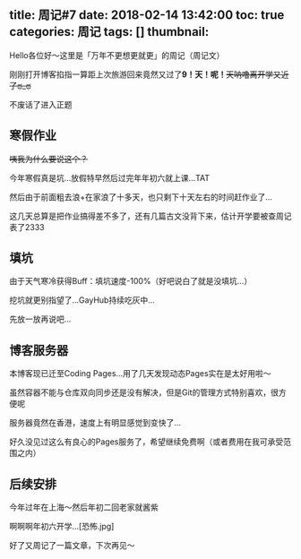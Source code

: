 title: 周记#7
date: 2018-02-14 13:42:00
toc: true
categories: 周记
tags: []
thumbnail: 
---
Hello各位好～这里是「万年不更想更就更」的周记（周记文）

刚刚打开博客掐指一算距上次旅游回来竟然又过了**9！天！呢！**~~天呐噜离开学又近了ಥ_ಥ~~

不废话了进入正题

## 寒假作业 ##

~~咦我为什么要说这个？~~

今年寒假真是坑...放假特早然后过完年年初六就上课...TAT

然后由于前面粗去浪+在家浪了十多天，也只剩下十天左右的时间赶作业了...

这几天总算是把作业搞得差不多了，还有几篇古文没背下来，估计开学要被查周记表了2333

## 填坑 ##

由于天气寒冷获得Buff：填坑速度-100%（好吧说白了就是没填坑...）

挖坑就更别指望了...GayHub持续吃灰中...

先放一放再说吧...

## 博客服务器 ##

本博客现已迁至Coding Pages...用了几天发现动态Pages实在是太好用啦～

虽然容器不能与仓库双向同步还是没有解决，但是Git的管理方式特别喜欢，很方便呢

服务器竟然在香港，速度上有明显感觉到变快了...

好久没见过这么有良心的Pages服务了，希望继续免费啊（或者费用在我可承受范围之内）

## 后续安排 ##

今年过年在上海～然后年初二回老家就酱紫

啊啊啊年初六开学...[恐怖.jpg]

好了又周记了一篇文章，下次再见～